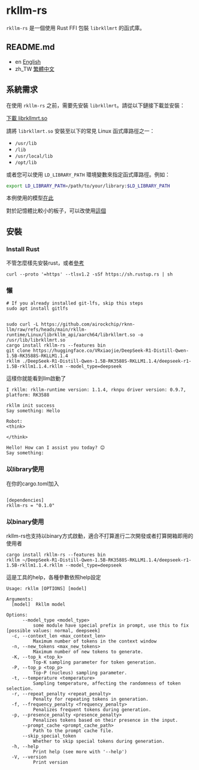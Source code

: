 # rkllm-rs

`rkllm-rs` 是一個使用 Rust FFI 包裝 `librkllmrt` 的函式庫。

## README.md

- en [English](README.md)
- zh_TW [繁體中文](readme/README.zh_TW.md)

## 系統需求

在使用 `rkllm-rs` 之前，需要先安裝 `librkllmrt`。請從以下鏈接下載並安裝：

[下載 librkllmrt.so](https://github.com/airockchip/rknn-llm/raw/refs/heads/main/rkllm-runtime/Linux/librkllm_api/aarch64/librkllmrt.so)

請將 `librkllmrt.so` 安裝至以下的常見 Linux 函式庫路徑之一：

- `/usr/lib`
- `/lib`
- `/usr/local/lib`
- `/opt/lib`

或者您可以使用 `LD_LIBRARY_PATH` 環境變數來指定函式庫路徑。例如：

```sh
export LD_LIBRARY_PATH=/path/to/your/library:$LD_LIBRARY_PATH

```

本例使用的模型[在此](https://huggingface.co/VRxiaojie/DeepSeek-R1-Distill-Qwen-7B-RK3588S-RKLLM1.1.4)

對於記憶體比較小的板子，可以改使用[這個](https://huggingface.co/VRxiaojie/DeepSeek-R1-Distill-Qwen-1.5B-RK3588S-RKLLM1.1.4)

## 安裝

### Install Rust

不管怎麼樣先安裝rust，或者[參考](https://www.rust-lang.org/tools/install)

```
curl --proto '=https' --tlsv1.2 -sSf https://sh.rustup.rs | sh
```

### 懶

```
# If you already installed git-lfs, skip this steps
sudo apt install gitlfs


sudo curl -L https://github.com/airockchip/rknn-llm/raw/refs/heads/main/rkllm-runtime/Linux/librkllm_api/aarch64/librkllmrt.so -o /usr/lib/librkllmrt.so
cargo install rkllm-rs --features bin
git clone https://huggingface.co/VRxiaojie/DeepSeek-R1-Distill-Qwen-1.5B-RK3588S-RKLLM1.1.4
rkllm ./DeepSeek-R1-Distill-Qwen-1.5B-RK3588S-RKLLM1.1.4/deepseek-r1-1.5B-rkllm1.1.4.rkllm --model_type=deepseek
```

這樣你就能看到llm啟動了

```
I rkllm: rkllm-runtime version: 1.1.4, rknpu driver version: 0.9.7, platform: RK3588

rkllm init success
Say something: Hello

Robot: 
<think>

</think>

Hello! How can I assist you today? 😊
Say something:
```

### 以library使用

在你的cargo.toml加入

```

[dependencies]
rkllm-rs = "0.1.0"

```

### 以binary使用

rkllm-rs也支持以binary方式啟動，適合不打算進行二次開發或者打算開箱即用的使用者

```
cargo install rkllm-rs --features bin
rkllm ~/DeepSeek-R1-Distill-Qwen-1.5B-RK3588S-RKLLM1.1.4/deepseek-r1-1.5B-rkllm1.1.4.rkllm --model_type=deepseek
```

這是工具的help，各種參數依照help設定

```
Usage: rkllm [OPTIONS] [model]

Arguments:
  [model]  Rkllm model

Options:
      --model_type <model_type>
          some module have special prefix in prompt, use this to fix [possible values: normal, deepseek]
  -c, --context_len <max_context_len>
          Maximum number of tokens in the context window
  -n, --new_tokens <max_new_tokens>
          Maximum number of new tokens to generate.
  -K, --top_k <top_k>
          Top-K sampling parameter for token generation.
  -P, --top_p <top_p>
          Top-P (nucleus) sampling parameter.
  -t, --temperature <temperature>
          Sampling temperature, affecting the randomness of token selection.
  -r, --repeat_penalty <repeat_penalty>
          Penalty for repeating tokens in generation.
  -f, --frequency_penalty <frequency_penalty>
          Penalizes frequent tokens during generation.
  -p, --presence_penalty <presence_penalty>
          Penalizes tokens based on their presence in the input.
      --prompt_cache <prompt_cache_path>
          Path to the prompt cache file.
      --skip_special_token
          Whether to skip special tokens during generation.
  -h, --help
          Print help (see more with '--help')
  -V, --version
          Print version
```
